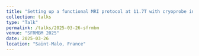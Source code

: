 ```yaml
---
title: "Setting up a functional MRI protocol at 11.7T with cryoprobe in mice"
collection: talks
type: "Talk"
permalink: /talks/2025-03-26-sfrmbm
venue: "SFRMBM 2025"
date: 2025-03-26
location: "Saint-Malo, France"
---
```

